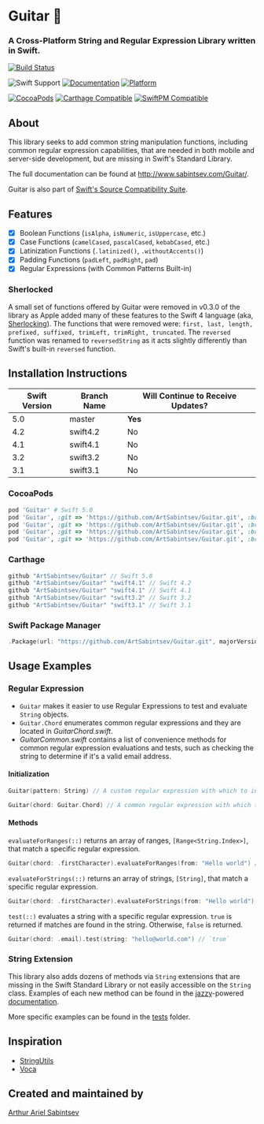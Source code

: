 # Guitar 🎸
### A Cross-Platform String and Regular Expression Library written in Swift.

[![Build Status](https://travis-ci.org/ArtSabintsev/Guitar.svg?branch=master)](https://travis-ci.org/ArtSabintsev/Guitar)

![Swift Support](https://img.shields.io/badge/Swift-4.2%2C%204.1%2C%203.2%203.1-orange.svg) [![Documentation](https://cdn.rawgit.com/ArtSabintsev/Guitar/master/docs/badge.svg)](http://sabintsev.com/Guitar/) [![Platform](https://img.shields.io/badge/Platforms-iOS%20%7c%20macOS%20%7c%20tvOS%20%7c%20watchOS%20%7c%20Linux%20-lightgray.svg?style=flat)](http://sabintsev/com/Guitar)

[![CocoaPods](https://img.shields.io/cocoapods/v/Guitar.svg)](https://cocoapods.org/pods/Guitar)  [![Carthage Compatible](https://img.shields.io/badge/Carthage-compatible-4BC51D.svg?style=flat)](https://github.com/Carthage/Carthage) [![SwiftPM Compatible](https://img.shields.io/badge/SwiftPM-Compatible-brightgreen.svg)](https://swift.org/package-manager/)

## About
This library seeks to add common string manipulation functions, including common regular expression capabilities, that are needed in both mobile and server-side development, but are missing in Swift's Standard Library.

The full documentation can be found at http://www.sabintsev.com/Guitar/.

Guitar is also part of [Swift's Source Compatibility Suite](https://swift.org/source-compatibility/#current-list-of-projects).

## Features
- [x] Boolean Functions (`isAlpha`, `isNumeric`, `isUppercase`, etc.)
- [x] Case Functions (`camelCased`, `pascalCased`, `kebabCased`, etc.)
- [x] Latinization Functions (`.latinized()`, `.withoutAccents()`)
- [x] Padding Functions (`padLeft`, `padRight`, `pad`)
- [x] Regular Expressions (with Common Patterns Built-in)

### Sherlocked

A small set of functions offered by Guitar were removed in v0.3.0 of the library as Apple added many of these features to the Swift 4 language (aka, [Sherlocking](http://www.urbandictionary.com/define.php?term=sherlocked)). The functions that were removed were: `first, last, length, prefixed, suffixed, trimLeft, trimRight, truncated`. The `reversed` function was renamed to `reversedString` as it acts slightly differently than Swift's built-in `reversed` function.

## Installation Instructions

| Swift Version |  Branch Name  | Will Continue to Receive Updates?
| ------------- | ------------- |  -------------
| 5.0  | master   | **Yes**
| 4.2  | swift4.2   | No
| 4.1  | swift4.1 | No
| 3.2  | swift3.2 | No
| 3.1  | swift3.1 | No

### CocoaPods
```ruby
pod 'Guitar' # Swift 5.0
pod 'Guitar', :git => 'https://github.com/ArtSabintsev/Guitar.git', :branch => 'swift4.2' # Swift 4.2
pod 'Guitar', :git => 'https://github.com/ArtSabintsev/Guitar.git', :branch => 'swift4.1' # Swift 4.1
pod 'Guitar', :git => 'https://github.com/ArtSabintsev/Guitar.git', :branch => 'swift3.2' # Swift 3.2
pod 'Guitar', :git => 'https://github.com/ArtSabintsev/Guitar.git', :branch => 'swift3.1' # Swift 3.1
```

### Carthage
```swift
github "ArtSabintsev/Guitar" // Swift 5.0
github "ArtSabintsev/Guitar" "swift4.1" // Swift 4.2
github "ArtSabintsev/Guitar" "swift4.1" // Swift 4.1
github "ArtSabintsev/Guitar" "swift3.2" // Swift 3.2
github "ArtSabintsev/Guitar" "swift3.1" // Swift 3.1
```

### Swift Package Manager
```swift
.Package(url: "https://github.com/ArtSabintsev/Guitar.git", majorVersion: 1)
```

## Usage Examples

### Regular Expression
- `Guitar` makes it easier to use Regular Expressions to test and evaluate `String` objects.
- `Guitar.Chord` enumerates common regular expressions and they are located in _GuitarChord.swift_.
- _GuitarCommon.swift_ contains a list of convenience methods for common regular expression evaluations and tests, such as checking the string to determine if it's a valid email address.

#### Initialization

```swift
Guitar(pattern: String) // A custom regular expression with which to initialize Guitar.

Guitar(chord: Guitar.Chord) // A common regular expression with which to initialize Guitar.
```

#### Methods

`evaluateForRanges(::)` returns an array of ranges, `[Range<String.Index>]`, that match a specific regular expression.
```swift
Guitar(chord: .firstCharacter).evaluateForRanges(from: "Hello world") // [Range(Swift.String.CharacterView.Index(_base: Swift.String.UnicodeScalarView.Index(_position: 0), _countUTF16: 1)..<Swift.String.CharacterView.Index(_base: Swift.String.UnicodeScalarView.Index(_position: 1), _countUTF16: 1)), Range(Swift.String.CharacterView.Index(_base: Swift.String.UnicodeScalarView.Index(_position: 6), _countUTF16: 1)..<Swift.String.CharacterView.Index(_base: Swift.String.UnicodeScalarView.Index(_position: 7), _countUTF16: 1))]
```

`evaluateForStrings(::)` returns an array of strings, `[String]`, that match a specific regular expression.
```swift
Guitar(chord: .firstCharacter).evaluateForStrings(from: "Hello world") // ["H", "w"]
```

`test(::)` evaluates a string with a specific regular expression. `true` is returned if matches are found in the string. Otherwise, `false` is returned.
```swift
Guitar(chord: .email).test(string: "hello@world.com") // `true`
```

### String Extension

This library also adds dozens of methods via `String` extensions that are missing in the Swift Standard Library or not easily accessible on the `String` class. Examples of each new method can be found in the [jazzy](https://github.com/realm/jazzy)-powered [documentation](http://sabintsev.com/Guitar/Extensions/String.html).

More specific examples can be found in the
[tests](https://github.com/ArtSabintsev/Guitar/tree/master/Tests/GuitarTests) folder.

## Inspiration
- [StringUtils](https://commons.apache.org/proper/commons-lang/apidocs/org/apache/commons/lang3/StringUtils.html)
- [Voca](https://vocajs.com/)

## Created and maintained by
[Arthur Ariel Sabintsev](http://www.sabintsev.com/)
